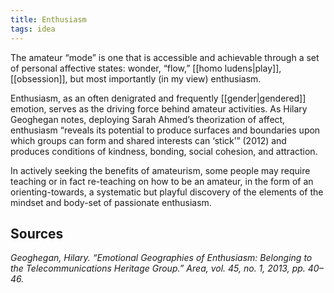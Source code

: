 ```yaml
---
title: Enthusiasm
tags: idea
---
```


The amateur “mode” is one that is accessible and achievable through a set of personal affective states: wonder, “flow,” [[homo ludens|play]], [[obsession]], but most importantly (in my view) enthusiasm. 

Enthusiasm, as an often denigrated and frequently [[gender|gendered]] emotion, serves as the driving force behind amateur activities. As Hilary Geoghegan notes, deploying Sarah Ahmed’s theorization of affect, enthusiasm “reveals its potential to produce surfaces and boundaries upon which groups can form and shared interests can ‘stick’” (2012) and produces conditions of kindness, bonding, social cohesion, and attraction. 

In actively seeking the benefits of amateurism, some people may require teaching or in fact re-teaching on how to be an amateur, in the form of an orienting-towards, a systematic but playful discovery of the elements of the mindset and body-set of passionate enthusiasm.

## Sources

*Geoghegan, Hilary. “Emotional Geographies of Enthusiasm: Belonging to the Telecommunications Heritage Group.” Area, vol. 45, no. 1, 2013, pp. 40–46.*